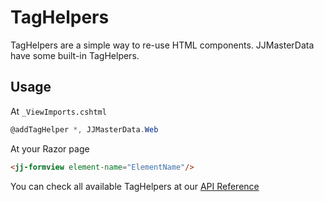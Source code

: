 # TagHelpers

TagHelpers are a simple way to re-use HTML components. JJMasterData have some built-in TagHelpers.

## Usage
At `_ViewImports.cshtml`
```csharp
@addTagHelper *, JJMasterData.Web
```
At your Razor page
```html
<jj-formview element-name="ElementName"/>
```

You can check all available TagHelpers at our [API Reference](https://portal.jjconsulting.com.br/jjdoc/lib/JJMasterData.Web.TagHelpers.html)
